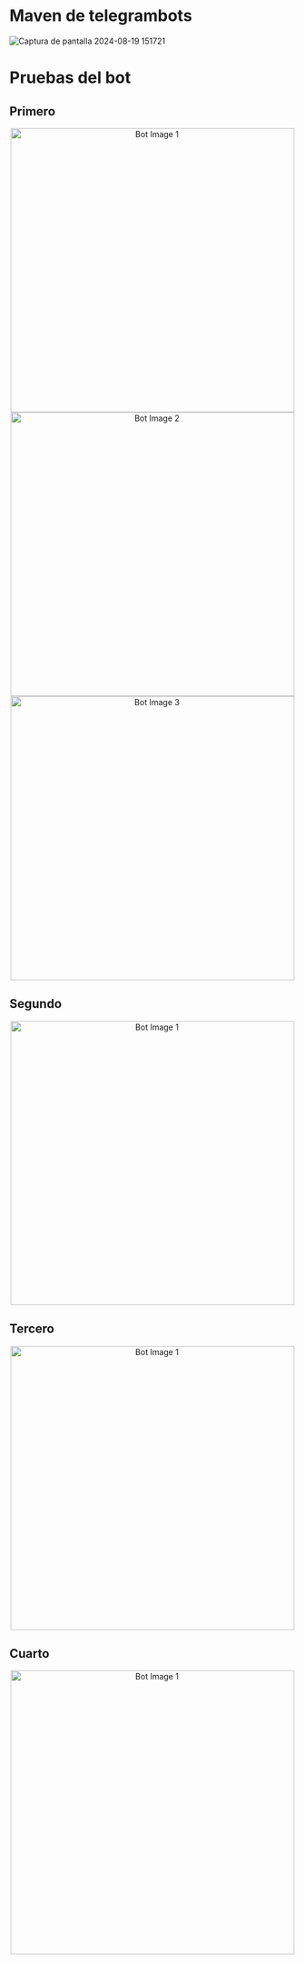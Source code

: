 # Maven de telegrambots

![Captura de pantalla 2024-08-19 151721](https://github.com/user-attachments/assets/6fca39b7-2f3a-4cd8-aff3-4ecddfb5066d)

# Pruebas del bot

## Primero
<p align="center">
  <span style="display: inline-block; vertical-align: top;">
    <img src="https://github.com/user-attachments/assets/3f73b901-fe18-4bbe-9763-2323039dc259" alt="Bot Image 1" height="500"/>
  </span>
  <span style="display: inline-block; vertical-align: top;">
    <img src="https://github.com/user-attachments/assets/ddf4b8c5-0f72-46d8-8e39-916b02747a2d" alt="Bot Image 2" height="500"/>
  </span>
  <span style="display: inline-block; vertical-align: top;">
    <img src="https://github.com/user-attachments/assets/d78dd4dc-bfaa-4cec-b6ab-46f0346acea2" alt="Bot Image 3" height="500"/>
  </span>
</p>

## Segundo

<p align="center">
  <span style="display: inline-block; vertical-align: top;">
    <img src="https://github.com/user-attachments/assets/f0c3c851-382d-4f21-9d4b-d8597ac3dadf" alt="Bot Image 1" height="500"/>
  </span>
</p>

## Tercero
<p align="center">
  <span style="display: inline-block; vertical-align: top;">
    <img src="https://github.com/user-attachments/assets/75c6414e-5e7a-4d65-a902-c7b76408d7f2" alt="Bot Image 1" height="500"/>
  </span>
</p>

## Cuarto
<p align="center">
  <span style="display: inline-block; vertical-align: top;">
    <img src="https://github.com/user-attachments/assets/908b4410-d4c5-4d1d-b0d7-762fa35ddfae" alt="Bot Image 1" height="500"/>
  </span>
</p>







